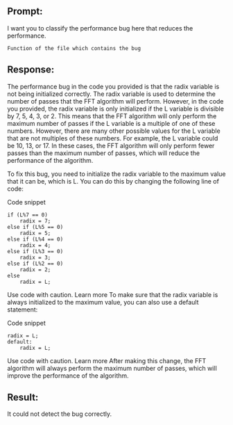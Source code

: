 ## Prompt:

I want you to classify the performance bug here that reduces the performance.

    Function of the file which contains the bug


## Response:
The performance bug in the code you provided is that the radix variable is not being initialized correctly. The radix variable is used to determine the number of passes that the FFT algorithm will perform. However, in the code you provided, the radix variable is only initialized if the L variable is divisible by 7, 5, 4, 3, or 2. This means that the FFT algorithm will only perform the maximum number of passes if the L variable is a multiple of one of these numbers. However, there are many other possible values for the L variable that are not multiples of these numbers. For example, the L variable could be 10, 13, or 17. In these cases, the FFT algorithm will only perform fewer passes than the maximum number of passes, which will reduce the performance of the algorithm.

To fix this bug, you need to initialize the radix variable to the maximum value that it can be, which is L. You can do this by changing the following line of code:

Code snippet

    if (L%7 == 0)
        radix = 7;
    else if (L%5 == 0)
        radix = 5;
    else if (L%4 == 0)
        radix = 4;
    else if (L%3 == 0)
        radix = 3;
    else if (L%2 == 0)
        radix = 2;
    else
        radix = L;
Use code with caution. Learn more
To make sure that the radix variable is always initialized to the maximum value, you can also use a default statement:

Code snippet

    radix = L;
    default:
        radix = L;
Use code with caution. Learn more
After making this change, the FFT algorithm will always perform the maximum number of passes, which will improve the performance of the algorithm.

## Result:

It could not detect the bug correctly. 